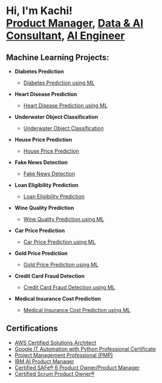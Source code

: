 <h1>Hi, I'm Kachi! <br/><a href="https://www.linkedin.com/in/onyekachi-iloghalu">Product Manager</a>, <a href="https://www.linkedin.com/in/onyekachi-iloghalu">Data & AI Consultant</a>, <a href="https://www.linkedin.com/in/onyekachi-iloghalu">AI Engineer</a></h1>

<h2> Machine Learning Projects:</h2>

- <b>Diabetes Prediction</b>
  - [Diabetes Prediction using ML](https://github.com/Kachi-bliztech/Machine-Learning-Projects/tree/main)
 
- <b>Heart Disease Prediction</b>
  - [Heart Disease Prediction using ML](https://github.com/Kachi-bliztech/HearthDiseasePrediction)


- <b>Underwater Object Classification</b>
  - [Underwater Object Classification](https://github.com/Kachi-bliztech/RockVsMine_Prediction)
  
- <b>House Price Prediction</b>
  - [House Price Prediction](https://github.com/Kachi-bliztech/HousePricePrediction-/tree/main)
 
- <b>Fake News Detection</b>
  - [Fake News Detection](https://github.com/Kachi-bliztech/FakeNewsPrediction/tree/main)

- <b>Loan Eligibility Prediction</b>
  - [Loan Eligibility Prediction](https://github.com/Kachi-bliztech/LoanStatusPrediction)
 
- <b>Wine Quality Prediction</b>
  - [Wine Quality Prediction using ML](https://github.com/Kachi-bliztech/WineQualityPrediction)
 
- <b>Car Price Prediction</b>
  - [Car Price Prediction using ML](https://github.com/Kachi-bliztech/CarPricePrediction)
 
- <b>Gold Price Prediction</b>
  - [Gold Price Prediction using ML](https://github.com/Kachi-bliztech/GoldPricePrediction/tree/main)


- <b>Credit Card Fraud Detection </b>
  - [Credit Card Fraud Detection using ML](https://github.com/Kachi-bliztech/CreditCardFraudDetection-)

- <b>Medical Insurance Cost Prediction </b>
  - [Medical Insurance Cost Prediction using ML](https://github.com/Kachi-bliztech/MedicalInsuranceCostPrediction/blob/main/README.md)
    
<h2> Certifications</h2>
  
- [AWS Certified Solutions Architect](https://www.credly.com/badges/d4a1b2d3-cd38-48ab-817f-f46c6069e6c8)
- [Google IT Automation with Python Professional Certificate](https://www.credly.com/badges/e4f05300-8f03-4c68-993c-e331f540d2e6/linked_in_profile)
- [Project Management Professional (PMP)](https://www.credly.com/badges/d7fe6891-4fe1-446e-a5a2-ff7838c7628e)
- [IBM AI Product Manager](https://www.coursera.org/account/accomplishments/professional-cert/3FOJS22VV3RT)
- [Certified SAFe® 6 Product Owner/Product Manager](https://www.credly.com/earner/earned/share/68a7bac6-e826-4a32-8988-b3092976ba8a)
- [Certified Scrum Product Owner®](https://bcert.me/bc/html/show-badge.html?b=vfafytop)
